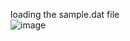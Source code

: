 loading the sample.dat file <br/>
![image](https://github.com/sandeeptemp11/mystuff/assets/134224176/27b66b72-c988-4573-bfc9-5b6ab115c850)
